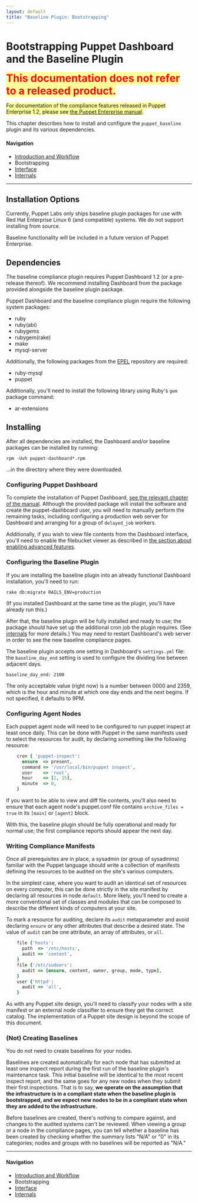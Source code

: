 ```yaml
---
layout: default
title: "Baseline Plugin: Bootstrapping"
---
```


Bootstrapping Puppet Dashboard and the Baseline Plugin
====

<span style="font-size: 2em; font-weight: bold; color: red; background-color: #ff9;">This documentation does not refer to a released product.</span>

<span style="background-color: #ff9;">For documentation of the compliance features released in Puppet Enterprise 1.2, please see [the Puppet Enterprise manual](/pe/).</span>

This chapter describes how to install and configure the `puppet_baseline` plugin and its various dependencies.

#### Navigation

* [Introduction and Workflow](./pb_workflow.html)
* Bootstrapping
* [Interface](./pb_interface.html)
* [Internals](./pb_internals.html)

* * *

Installation Options
------

Currently, Puppet Labs only ships baseline plugin packages for use with Red Hat Enterprise Linux 6 (and compatible) systems. We do not support installing from source.

Baseline functionality will be included in a future version of Puppet Enterprise.

Dependencies
-----

The baseline compliance plugin requires Puppet Dashboard 1.2 (or a pre-release thereof). We recommend installing Dashboard from the package provided alongside the baseline plugin package.

Puppet Dashboard and the baseline compliance plugin require the following system packages:

* ruby
* ruby(abi) 
* rubygems
* rubygem(rake)
* make
* mysql-server

Additionally, the following packages from the [EPEL](http://fedoraproject.org/wiki/EPEL) repository are required:

* ruby-mysql
* puppet 

Additionally, you'll need to install the following library using Ruby's `gem` package command:

* ar-extensions

Installing
-----

After all dependencies are installed, the Dashboard and/or baseline packages can be installed by running:

    rpm -Uvh puppet-dashboard*.rpm

...in the directory where they were downloaded.

### Configuring Puppet Dashboard

[dashboard_bootstrap]: /dashboard/manual/1.2/bootstrapping.html#configuring-dashboard
[dashboard_advanced]: /dashboard/manual/1.2/configuring.html#advanced-features

To complete the installation of Puppet Dashboard, [see the relevant chapter of the manual][dashboard_bootstrap]. Although the provided package will install the software and create the puppet-dashboard user, you will need to manually perform the remaining tasks, including configuring a production web server for Dashboard and arranging for a group of `delayed_job` workers.

Additionally, if you wish to view file contents from the Dashboard interface, you'll need to enable the filebucket viewer as described in [the section about enabling advanced features][dashboard_advanced].

### Configuring the Baseline Plugin

If you are installing the baseline plugin into an already functional Dashboard installation, you'll need to run:

    rake db:migrate RAILS_ENV=production

(If you installed Dashboard at the same time as the plugin, you'll have already run this.)

After that, the baseline plugin will be fully installed and ready to use; the package should have set up the additional cron job the plugin requires. (See [internals](./pb_internals.html) for more details.) You may need to restart Dashboard's web server in order to see the new baseline compliance pages.

The baseline plugin accepts one setting in Dashboard's `settings.yml` file: the `baseline_day_end` setting is used to configure the dividing line between adjacent days.

    baseline_day_end: 2100

The only acceptable value (right now) is a number between 0000 and 2359, which is the hour and minute at which one day ends and the next begins. If not specified, it defaults to 9PM.

### Configuring Agent Nodes

Each puppet agent node will need to be configured to run puppet inspect at least once daily. This can be done with Puppet in the same manifests used to select the resources for audit, by declaring something like the following resource:

~~~ ruby
    cron { 'puppet-inspect':
      ensure  => present,
      command => '/usr/local/bin/puppet inspect',
      user    => 'root',
      hour    => [2, 15],
      minute  => 0,
    }
~~~


If you want to be able to view and diff file contents, you'll also need to ensure that each agent node's puppet.conf file contains `archive_files = true` in its `[main]` or `[agent]` block.

With this, the baseline plugin should be fully operational and ready for normal use; the first compliance reports should appear the next day.


### Writing Compliance Manifests

Once all prerequisites are in place, a sysadmin (or group of sysadmins) familiar with the Puppet language should write a collection of manifests defining the resources to be audited on the site's various computers.

In the simplest case, where you want to audit an identical set of resources on every computer, this can be done strictly in the site manifest by declaring all resources in node `default`. More likely, you'll need to create a more conventional set of classes and modules that can be composed to describe the different kinds of computers at your site.

To mark a resource for auditing, declare its `audit` metaparameter and avoid declaring `ensure` or any other attributes that describe a desired state. The value of `audit` can be one attribute, an array of attributes, or `all`.

~~~ ruby
    file {'hosts':
      path  => '/etc/hosts',
      audit => 'content',
    }
    file {'/etc/sudoers':
      audit => [ensure, content, owner, group, mode, type],
    }
    user {'httpd':
      audit => 'all',
    }
~~~

As with any Puppet site design, you'll need to classify your nodes with a site manifest or an external node classifier to ensure they get the correct catalog. The implementation of a Puppet site design is beyond the scope of this document.

### (Not) Creating Baselines

You do not need to create baselines for your nodes.

Baselines are created automatically for each node that has submitted at least one inspect report during the first run of the baseline plugin's maintenance task. This initial baseline will be identical to the most recent  inspect report, and the same goes for any new nodes when they submit their first inspections. That is to say, **we operate on the assumption that the infrastructure is in a compliant state when the baseline plugin is bootstrapped, and we expect new nodes to be in a compliant state when they are added to the infrastructure.**

Before baselines are created, there's nothing to compare against, and changes to the audited systems can't be reviewed. When viewing a group or a node in the compliance pages, you can tell whether a baseline has been created by checking whether the summary lists "N/A" or "0" in its categories; nodes and groups with no baselines will be reported as "N/A."

* * *

#### Navigation

* [Introduction and Workflow](./pb_workflow.html)
* Bootstrapping
* [Interface](./pb_interface.html)
* [Internals](./pb_internals.html)

